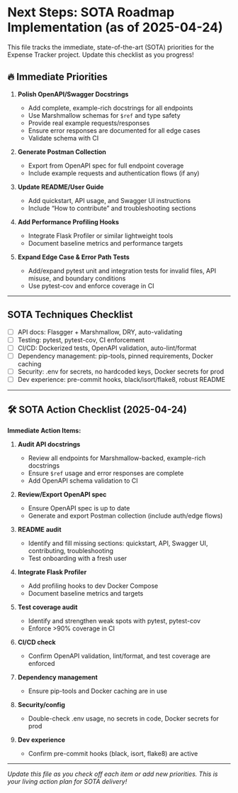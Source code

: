 # Next Steps: SOTA Roadmap Implementation (as of 2025-04-24)

This file tracks the immediate, state-of-the-art (SOTA) priorities for the Expense Tracker project. Update this checklist as you progress!

## 🔥 Immediate Priorities

1. **Polish OpenAPI/Swagger Docstrings**
   - Add complete, example-rich docstrings for all endpoints
   - Use Marshmallow schemas for `$ref` and type safety
   - Provide real example requests/responses
   - Ensure error responses are documented for all edge cases
   - Validate schema with CI

2. **Generate Postman Collection**
   - Export from OpenAPI spec for full endpoint coverage
   - Include example requests and authentication flows (if any)

3. **Update README/User Guide**
   - Add quickstart, API usage, and Swagger UI instructions
   - Include “How to contribute” and troubleshooting sections

4. **Add Performance Profiling Hooks**
   - Integrate Flask Profiler or similar lightweight tools
   - Document baseline metrics and performance targets

5. **Expand Edge Case & Error Path Tests**
   - Add/expand pytest unit and integration tests for invalid files, API misuse, and boundary conditions
   - Use pytest-cov and enforce coverage in CI

---

## SOTA Techniques Checklist
- [ ] API docs: Flasgger + Marshmallow, DRY, auto-validating
- [ ] Testing: pytest, pytest-cov, CI enforcement
- [ ] CI/CD: Dockerized tests, OpenAPI validation, auto-lint/format
- [ ] Dependency management: pip-tools, pinned requirements, Docker caching
- [ ] Security: .env for secrets, no hardcoded keys, Docker secrets for prod
- [ ] Dev experience: pre-commit hooks, black/isort/flake8, robust README

---

## 🛠️ SOTA Action Checklist (2025-04-24)

**Immediate Action Items:**

1. **Audit API docstrings**
   - Review all endpoints for Marshmallow-backed, example-rich docstrings
   - Ensure `$ref` usage and error responses are complete
   - Add OpenAPI schema validation to CI

2. **Review/Export OpenAPI spec**
   - Ensure OpenAPI spec is up to date
   - Generate and export Postman collection (include auth/edge flows)

3. **README audit**
   - Identify and fill missing sections: quickstart, API, Swagger UI, contributing, troubleshooting
   - Test onboarding with a fresh user

4. **Integrate Flask Profiler**
   - Add profiling hooks to dev Docker Compose
   - Document baseline metrics and targets

5. **Test coverage audit**
   - Identify and strengthen weak spots with pytest, pytest-cov
   - Enforce >90% coverage in CI

6. **CI/CD check**
   - Confirm OpenAPI validation, lint/format, and test coverage are enforced

7. **Dependency management**
   - Ensure pip-tools and Docker caching are in use

8. **Security/config**
   - Double-check .env usage, no secrets in code, Docker secrets for prod

9. **Dev experience**
   - Confirm pre-commit hooks (black, isort, flake8) are active

---

*Update this file as you check off each item or add new priorities. This is your living action plan for SOTA delivery!*
